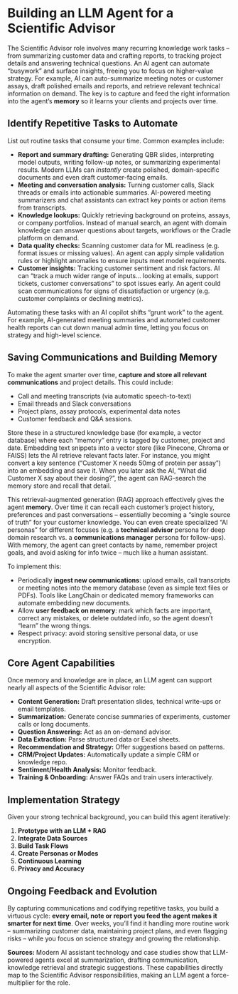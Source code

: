 # Building an LLM Agent for a Scientific Advisor

The Scientific Advisor role involves many recurring knowledge work tasks – from summarizing customer data and crafting reports, to tracking project details and answering technical questions. An AI agent can automate “busywork” and surface insights, freeing you to focus on higher-value strategy. For example, AI can auto-summarize meeting notes or customer assays, draft polished emails and reports, and retrieve relevant technical information on demand. The key is to capture and feed the right information into the agent’s **memory** so it learns your clients and projects over time.

## Identify Repetitive Tasks to Automate
List out routine tasks that consume your time. Common examples include:
- **Report and summary drafting:** Generating QBR slides, interpreting model outputs, writing follow-up notes, or summarizing experimental results. Modern LLMs can *instantly* create polished, domain-specific documents and even draft customer-facing emails.
- **Meeting and conversation analysis:** Turning customer calls, Slack threads or emails into actionable summaries. AI-powered meeting summarizers and chat assistants can extract key points or action items from transcripts.
- **Knowledge lookups:** Quickly retrieving background on proteins, assays, or company portfolios. Instead of manual search, an agent with domain knowledge can answer questions about targets, workflows or the Cradle platform on demand.
- **Data quality checks:** Scanning customer data for ML readiness (e.g. format issues or missing values). An agent can apply simple validation rules or highlight anomalies to ensure inputs meet model requirements.
- **Customer insights:** Tracking customer sentiment and risk factors. AI can “track a much wider range of inputs… looking at emails, support tickets, customer conversations” to spot issues early. An agent could scan communications for signs of dissatisfaction or urgency (e.g. customer complaints or declining metrics).

Automating these tasks with an AI copilot shifts “grunt work” to the agent. For example, AI-generated meeting summaries and automated customer health reports can cut down manual admin time, letting you focus on strategy and high-level science.

## Saving Communications and Building Memory
To make the agent smarter over time, **capture and store all relevant communications** and project details. This could include:
- Call and meeting transcripts (via automatic speech-to-text)
- Email threads and Slack conversations
- Project plans, assay protocols, experimental data notes
- Customer feedback and Q&A sessions.

Store these in a structured knowledge base (for example, a vector database) where each “memory” entry is tagged by customer, project and date. Embedding text snippets into a vector store (like Pinecone, Chroma or FAISS) lets the AI retrieve relevant facts later. For instance, you might convert a key sentence (“Customer X needs 50mg of protein per assay”) into an embedding and save it. When you later ask the AI, “What did Customer X say about their dosing?”, the agent can RAG-search the memory store and recall that detail.

This retrieval-augmented generation (RAG) approach effectively gives the agent **memory**. Over time it can recall each customer’s project history, preferences and past conversations – essentially becoming a “single source of truth” for your customer knowledge. You can even create specialized “AI personas” for different focuses (e.g. a **technical advisor** persona for deep domain research vs. a **communications manager** persona for follow-ups). With memory, the agent can greet contacts by name, remember project goals, and avoid asking for info twice – much like a human assistant.

To implement this:
- Periodically **ingest new communications**: upload emails, call transcripts or meeting notes into the memory database (even as simple text files or PDFs). Tools like LangChain or dedicated memory frameworks can automate embedding new documents.
- Allow **user feedback on memory**: mark which facts are important, correct any mistakes, or delete outdated info, so the agent doesn’t “learn” the wrong things.
- Respect privacy: avoid storing sensitive personal data, or use encryption.

## Core Agent Capabilities
Once memory and knowledge are in place, an LLM agent can support nearly all aspects of the Scientific Advisor role:
- **Content Generation:** Draft presentation slides, technical write-ups or email templates.
- **Summarization:** Generate concise summaries of experiments, customer calls or long documents.
- **Question Answering:** Act as an on-demand advisor.
- **Data Extraction:** Parse structured data or Excel sheets.
- **Recommendation and Strategy:** Offer suggestions based on patterns.
- **CRM/Project Updates:** Automatically update a simple CRM or knowledge repo.
- **Sentiment/Health Analysis:** Monitor feedback.
- **Training & Onboarding:** Answer FAQs and train users interactively.

## Implementation Strategy
Given your strong technical background, you can build this agent iteratively:
1. **Prototype with an LLM + RAG**
2. **Integrate Data Sources**
3. **Build Task Flows**
4. **Create Personas or Modes**
5. **Continuous Learning**
6. **Privacy and Accuracy**

## Ongoing Feedback and Evolution
By capturing communications and codifying repetitive tasks, you build a virtuous cycle: **every email, note or report you feed the agent makes it smarter for next time**. Over weeks, you’ll find it handling more routine work – summarizing customer data, maintaining project plans, and even flagging risks – while you focus on science strategy and growing the relationship.

**Sources:** Modern AI assistant technology and case studies show that LLM-powered agents excel at summarization, drafting communication, knowledge retrieval and strategic suggestions. These capabilities directly map to the Scientific Advisor responsibilities, making an LLM agent a force-multiplier for the role.
